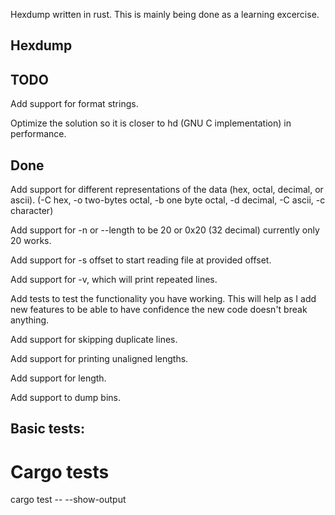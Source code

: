 Hexdump written in rust.  This is mainly being done as a learning excercise.
## Hexdump

## TODO
Add support for format strings.

Optimize the solution so it is closer to hd (GNU C implementation) in performance.

## Done

Add support for different representations of the data (hex, octal, decimal, or ascii).
    (-C hex, -o two-bytes octal, -b one byte octal, -d decimal, -C ascii, -c character)

Add support for -n or --length to be 20 or 0x20 (32 decimal) currently only 20 works.

Add support for -s offset to start reading file at provided offset.

Add support for -v, which will print repeated lines.

Add tests to test the functionality you have working.  This will help as I add
new features to be able to have confidence the new code doesn't break anything.

Add support for skipping duplicate lines.

Add support for printing unaligned lengths.

Add support for length.

Add support to dump bins.

## Basic tests:

# Cargo tests
cargo test -- --show-output
